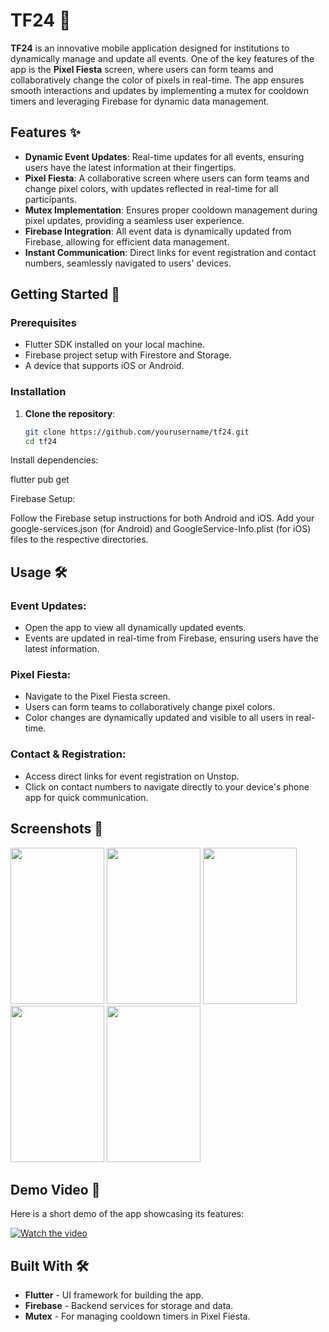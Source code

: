 # TF24 🎉

**TF24** is an innovative mobile application designed for institutions to dynamically manage and update all events. One of the key features of the app is the **Pixel Fiesta** screen, where users can form teams and collaboratively change the color of pixels in real-time. The app ensures smooth interactions and updates by implementing a mutex for cooldown timers and leveraging Firebase for dynamic data management.

## Features ✨

- **Dynamic Event Updates**: Real-time updates for all events, ensuring users have the latest information at their fingertips.
- **Pixel Fiesta**: A collaborative screen where users can form teams and change pixel colors, with updates reflected in real-time for all participants.
- **Mutex Implementation**: Ensures proper cooldown management during pixel updates, providing a seamless user experience.
- **Firebase Integration**: All event data is dynamically updated from Firebase, allowing for efficient data management.
- **Instant Communication**: Direct links for event registration and contact numbers, seamlessly navigated to users' devices.

## Getting Started 🚀

### Prerequisites

- Flutter SDK installed on your local machine.
- Firebase project setup with Firestore and Storage.
- A device that supports iOS or Android.

### Installation

1. **Clone the repository**:

   ```bash
   git clone https://github.com/yourusername/tf24.git
   cd tf24
Install dependencies:



flutter pub get

Firebase Setup:

Follow the Firebase setup instructions for both Android and iOS.
Add your google-services.json (for Android) and GoogleService-Info.plist (for iOS) files to the respective directories.
## Usage 🛠️

### Event Updates:

- Open the app to view all dynamically updated events.
- Events are updated in real-time from Firebase, ensuring users have the latest information.

### Pixel Fiesta:

- Navigate to the Pixel Fiesta screen.
- Users can form teams to collaboratively change pixel colors.
- Color changes are dynamically updated and visible to all users in real-time.

### Contact & Registration:

- Access direct links for event registration on Unstop.
- Click on contact numbers to navigate directly to your device's phone app for quick communication.

## Screenshots 📸

<img src="https://github.com/user-attachments/assets/7580e9a2-72a6-410a-9ef9-55bf4cdeb366" width=150 height=250/> 
<img src="https://github.com/user-attachments/assets/67e590f5-33a1-4a88-967a-591e4501886d" width=150 height=250/> 
<img src="https://github.com/user-attachments/assets/71764799-63b8-4f86-8515-a0d6f76a41b8" width=150 height=250/>
<img src="https://github.com/user-attachments/assets/fc59bf07-c8d0-43b4-8728-d26691ae3c07" width=150 height=250/>
<img src="https://github.com/user-attachments/assets/cecf3938-12ce-4317-9b95-30a73cf20317" width=150 height=250/>

## Demo Video 🎥

Here is a short demo of the app showcasing its features:

[![Watch the video](https://github.com/user-attachments/assets/video_thumbnail_tf24.png)](https://github.com/user-attachments/assets/tf24_demo_video.mp4)

## Built With 🛠️

- **Flutter** - UI framework for building the app.
- **Firebase** - Backend services for storage and data.
- **Mutex** - For managing cooldown timers in Pixel Fiesta.
